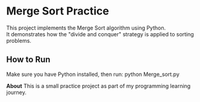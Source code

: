 # Merge Sort Practice
This project implements the Merge Sort algorithm using Python.  
It demonstrates how the "divide and conquer" strategy is applied to sorting problems.

## How to Run
Make sure you have Python installed, then run:
python Merge_sort.py

**About**
This is a small practice project as part of my programming learning journey.
